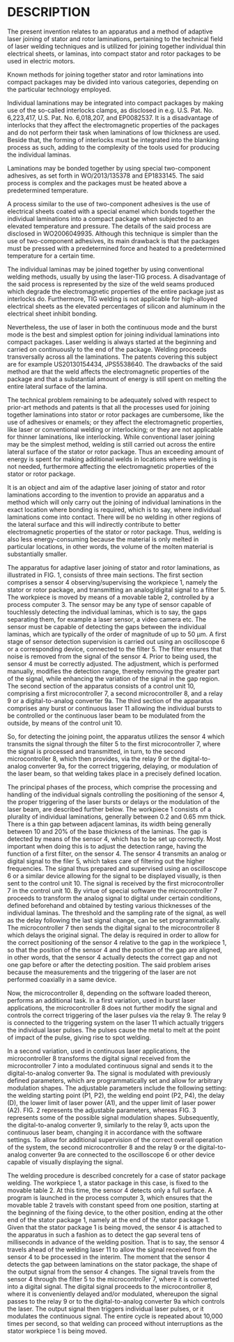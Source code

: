 # DESCRIPTION

The present invention relates to an apparatus and a method of adaptive laser joining of stator and rotor laminations, pertaining to the technical field of laser welding techniques and is utilized for joining together individual thin electrical sheets, or laminas, into compact stator and rotor packages to be used in electric motors.

Known methods for joining together stator and rotor laminations into compact packages may be divided into various categories, depending on the particular technology employed.

Individual laminations may be integrated into compact packages by making use of the so-called interlocks clamps, as disclosed in e.g. U.S. Pat. No. 6,223,417, U.S. Pat. No. 6,018,207, and EP0082537. It is a disadvantage of interlocks that they affect the electromagnetic properties of the packages and do not perform their task when laminations of low thickness are used. Beside that, the forming of interlocks must be integrated into the blanking process as such, adding to the complexity of the tools used for producing the individual laminas.

Laminations may be bonded together by using special two-component adhesives, as set forth in WO/2013/135378 and EP1833145. The said process is complex and the packages must be heated above a predetermined temperature.

A process similar to the use of two-component adhesives is the use of electrical sheets coated with a special enamel which bonds together the individual laminations into a compact package when subjected to an elevated temperature and pressure. The details of the said process are disclosed in WO2006049935. Although this technique is simpler than the use of two-component adhesives, its main drawback is that the packages must be pressed with a predetermined force and heated to a predetermined temperature for a certain time.

The individual laminas may be joined together by using conventional welding methods, usually by using the laser-TIG process. A disadvantage of the said process is represented by the size of the weld seams produced which degrade the electromagnetic properties of the entire package just as interlocks do. Furthermore, TIG welding is not applicable for high-alloyed electrical sheets as the elevated percentages of silicon and aluminum in the electrical sheet inhibit bonding.

Nevertheless, the use of laser in both the continuous mode and the burst mode is the best and simplest option for joining individual laminations into compact packages. Laser welding is always started at the beginning and carried on continuously to the end of the package. Welding proceeds transversally across all the laminations. The patents covering this subject are for example US20130154434, JPS5538640. The drawbacks of the said method are that the weld affects the electromagnetic properties of the package and that a substantial amount of energy is still spent on melting the entire lateral surface of the lamina.

The technical problem remaining to be adequately solved with respect to prior-art methods and patents is that all the processes used for joining together laminations into stator or rotor packages are cumbersome, like the use of adhesives or enamels; or they affect the electromagnetic properties, like laser or conventional welding or interlocking; or they are not applicable for thinner laminations, like interlocking. While conventional laser joining may be the simplest method, welding is still carried out across the entire lateral surface of the stator or rotor package. Thus an exceeding amount of energy is spent for making additional welds in locations where welding is not needed, furthermore affecting the electromagnetic properties of the stator or rotor package.

It is an object and aim of the adaptive laser joining of stator and rotor laminations according to the invention to provide an apparatus and a method which will only carry out the joining of individual laminations in the exact location where bonding is required, which is to say, where individual laminations come into contact. There will be no welding in other regions of the lateral surface and this will indirectly contribute to better electromagnetic properties of the stator or rotor package. Thus, welding is also less energy-consuming because the material is only melted in particular locations, in other words, the volume of the molten material is substantially smaller.

The apparatus for adaptive laser joining of stator and rotor laminations, as illustrated in FIG. 1, consists of three main sections. The first section comprises a sensor 4 observing/supervising the workpiece 1, namely the stator or rotor package, and transmitting an analog/digital signal to a filter 5. The workpiece is moved by means of a movable table 2, controlled by a process computer 3. The sensor may be any type of sensor capable of touchlessly detecting the individual laminas, which is to say, the gaps separating them, for example a laser sensor, a video camera etc. The sensor must be capable of detecting the gaps between the individual laminas, which are typically of the order of magnitude of up to 50 μm. A first stage of sensor detection supervision is carried out using an oscilloscope 6 or a corresponding device, connected to the filter 5. The filter ensures that noise is removed from the signal of the sensor 4. Prior to being used, the sensor 4 must be correctly adjusted. The adjustment, which is performed manually, modifies the detection range, thereby removing the greater part of the signal, while enhancing the variation of the signal in the gap region. The second section of the apparatus consists of a control unit 10, comprising a first microcontroller 7, a second microcontroller 8, and a relay 9 or a digital-to-analog converter 9a. The third section of the apparatus comprises any burst or continuous laser 11 allowing the individual bursts to be controlled or the continuous laser beam to be modulated from the outside, by means of the control unit 10.

So, for detecting the joining point, the apparatus utilizes the sensor 4 which transmits the signal through the filter 5 to the first microcontroller 7, where the signal is processed and transmitted, in turn, to the second microcontroller 8, which then provides, via the relay 9 or the digital-to-analog converter 9a, for the correct triggering, delaying, or modulation of the laser beam, so that welding takes place in a precisely defined location.

The principal phases of the process, which comprise the processing and handling of the individual signals controlling the positioning of the sensor 4, the proper triggering of the laser bursts or delays or the modulation of the laser beam, are described further below. The workpiece 1 consists of a plurality of individual laminations, generally between 0.2 and 0.65 mm thick. There is a thin gap between adjacent laminas, its width being generally between 10 and 20% of the base thickness of the laminas. The gap is detected by means of the sensor 4, which has to be set up correctly. Most important when doing this is to adjust the detection range, having the function of a first filter, on the sensor 4. The sensor 4 transmits an analog or digital signal to the filer 5, which takes care of filtering out the higher frequencies. The signal thus prepared and supervised using an oscilloscope 6 or a similar device allowing for the signal to be displayed visually, is then sent to the control unit 10. The signal is received by the first microcontroller 7 in the control unit 10. By virtue of special software the microcontroller 7 proceeds to transform the analog signal to digital under certain conditions, defined beforehand and obtained by testing various thicknesses of the individual laminas. The threshold and the sampling rate of the signal, as well as the delay following the last signal change, can be set programmatically. The microcontroller 7 then sends the digital signal to the microcontroller 8 which delays the original signal. The delay is required in order to allow for the correct positioning of the sensor 4 relative to the gap in the workpiece 1, so that the position of the sensor 4 and the position of the gap are aligned, in other words, that the sensor 4 actually detects the correct gap and not one gap before or after the detecting position. The said problem arises because the measurements and the triggering of the laser are not performed coaxially in a same device.

Now, the microcontroller 8, depending on the software loaded thereon, performs an additional task. In a first variation, used in burst laser applications, the microcontroller 8 does not further modify the signal and controls the correct triggering of the laser pulses via the relay 9. The relay 9 is connected to the triggering system on the laser 11 which actually triggers the individual laser pulses. The pulses cause the metal to melt at the point of impact of the pulse, giving rise to spot welding.

In a second variation, used in continuous laser applications, the microcontroller 8 transforms the digital signal received from the microcontroller 7 into a modulated continuous signal and sends it to the digital-to-analog converter 9a. The signal is modulated with previously defined parameters, which are programmatically set and allow for arbitrary modulation shapes. The adjustable parameters include the following setting: the welding starting point (P1, P2), the welding end point (P2, P4), the delay (D), the lower limit of laser power (A1), and the upper limit of laser power (A2). FIG. 2 represents the adjustable parameters, whereas FIG. 3 represents some of the possible signal modulation shapes. Subsequently, the digital-to-analog converter 9, similarly to the relay 9, acts upon the continuous laser beam, changing it in accordance with the software settings. To allow for additional supervision of the correct overall operation of the system, the second microcontroller 8 and the relay 9 or the digital-to-analog converter 9a are connected to the oscilloscope 6 or other device capable of visually displaying the signal.

The welding procedure is described concretely for a case of stator package welding. The workpiece 1, a stator package in this case, is fixed to the movable table 2. At this time, the sensor 4 detects only a full surface. A program is launched in the process computer 3, which ensures that the movable table 2 travels with constant speed from one position, starting at the beginning of the fixing device, to the other position, ending at the other end of the stator package 1, namely at the end of the stator package 1. Given that the stator package 1 is being moved, the sensor 4 is attached to the apparatus in such a fashion as to detect the gap several tens of milliseconds in advance of the welding position. That is to say, the sensor 4 travels ahead of the welding laser 11 to allow the signal received from the sensor 4 to be processed in the interim. The moment that the sensor 4 detects the gap between laminations on the stator package, the shape of the output signal from the sensor 4 changes. The signal travels from the sensor 4 through the filter 5 to the microcontroller 7, where it is converted into a digital signal. The digital signal proceeds to the microcontroller 8, where it is conveniently delayed and/or modulated, whereupon the signal passes to the relay 9 or to the digital-to-analog converter 9a which controls the laser. The output signal then triggers individual laser pulses, or it modulates the continuous signal. The entire cycle is repeated about 10,000 times per second, so that welding can proceed without interruptions as the stator workpiece 1 is being moved.

